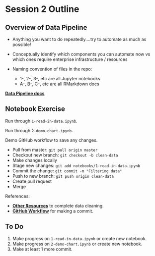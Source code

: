 # Session 2 Outline

## Overview of Data Pipeline

* Anything you want to do repeatedly....try to automate as much as possible!

* Conceptually identify which components you can automate now vs which ones require enterprise infrastructure / resources

* Naming convention of files in the repo:
    * 1-, 2-, 3-, etc are all Jupyter notebooks
    * A-, B-, C-, etc are all RMarkdown docs
    
**[Data Pipeline docs](../data_pipeline.md)**

## Notebook Exercise

Run through `1-read-in-data.ipynb`.

Run through `2-demo-chart.ipynb`.

Demo GitHub workflow to save any changes.

* Pull from master: `git pull origin master`
* Checkout new branch: `git checkout -b clean-data`
* Make changes locally
* Stage new changes: `git add notebooks/1-read-in-data.ipynb`
* Commit the change: `git commit -m "Filtering data"`
* Push to new branch: `git push origin clean-data`
* Create pull request
* Merge 

References:
* **[Other Resources](../other_resources.md)** to complete data cleaning.
* **[GitHub Workflow](../github_version_control.md)** for making a commit.

## To Do 
1. Make progress on `1-read-in-data.ipynb` or create new notebook.
1. Make progress on `2-demo-chart.ipynb` or create new notebook.
1. Make at least 1 more commit.